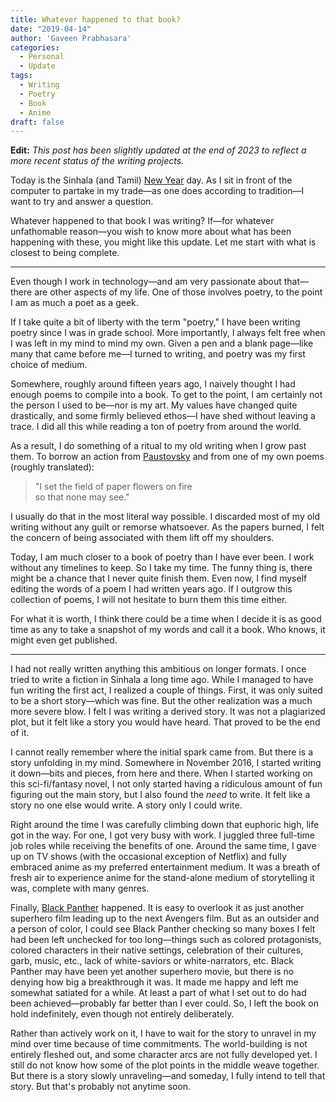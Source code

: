 ```yaml
---
title: Whatever happened to that book?
date: "2019-04-14"
author: 'Gaveen Prabhasara'
categories:
  - Personal
  - Update
tags:
  - Writing
  - Poetry
  - Book
  - Anime
draft: false
---
```


**Edit:** *This post has been slightly updated at the end of 2023 to reflect a more recent status of the writing projects.*

Today is the Sinhala (and Tamil) [New Year](https://en.wikipedia.org/wiki/Sinhalese_New_Year) day. As I sit in front of the computer to partake in my trade—as one does according to tradition—I want to try and answer a question.

Whatever happened to that book I was writing? If—for whatever unfathomable reason—you wish to know more about what has been happening with these, you might like this update. Let me start with what is closest to being complete.

---

Even though I work in technology—and am very passionate about that—there are other aspects of my life. One of those involves poetry, to the point I am as much a poet as a geek.

If I take quite a bit of liberty with the term "poetry," I have been writing poetry since I was in grade school. More importantly, I always felt free when I was left in my mind to mind my own. Given a pen and a blank page—like many that came before me—I turned to writing, and poetry was my first choice of medium.

Somewhere, roughly around fifteen years ago, I naively thought I had enough poems to compile into a book. To get to the point, I am certainly not the person I used to be—nor is my art. My values have changed quite drastically, and some firmly believed ethos—I have shed without leaving a trace. I did all this while reading a ton of poetry from around the world.

As a result, I do something of a ritual to my old writing when I grow past them. To borrow an action from [Paustovsky](https://en.wikipedia.org/wiki/Konstantin_Paustovsky) and from one of my own poems (roughly translated):
> "I set the field of paper flowers on fire  
> so that none may see."

I usually do that in the most literal way possible. I discarded most of my old writing without any guilt or remorse whatsoever. As the papers burned, I felt the concern of being associated with them lift off my shoulders.

Today, I am much closer to a book of poetry than I have ever been. I work without any timelines to keep. So I take my time. The funny thing is, there might be a chance that I never quite finish them. Even now, I find myself editing the words of a poem I had written years ago. If I outgrow this collection of poems, I will not hesitate to burn them this time either.

For what it is worth, I think there could be a time when I decide it is as good time as any to take a snapshot of my words and call it a book. Who knows, it might even get published.

---

I had not really written anything this ambitious on longer formats. I once tried to write a fiction in Sinhala a long time ago. While I managed to have fun writing the first act, I realized a couple of things. First, it was only suited to be a short story—which was fine. But the other realization was a much more severe blow. I felt I was writing a derived story. It was not a plagiarized plot, but it felt like a story you would have heard. That proved to be the end of it.

I cannot really remember where the initial spark came from. But there is a story unfolding in my mind. Somewhere in November 2016, I started writing it down—bits and pieces, from here and there. When I started working on this sci-fi/fantasy novel, I not only started having a ridiculous amount of fun figuring out the main story, but I also found the *need* to write. It felt like a story no one else would write. A story only I could write.

Right around the time I was carefully climbing down that euphoric high, life got in the way. For one, I got very busy with work. I juggled three full-time job roles while receiving the benefits of one. Around the same time, I gave up on TV shows (with the occasional exception of Netflix) and fully embraced anime as my preferred entertainment medium. It was a breath of fresh air to experience anime for the stand-alone medium of storytelling it was, complete with many genres.

Finally, [Black Panther](https://en.wikipedia.org/wiki/Black_Panther_(film)) happened. It is easy to overlook it as just another superhero film leading up to the next Avengers film. But as an outsider and a person of color, I could see Black Panther checking so many boxes I felt had been left unchecked for too long—things such as colored protagonists, colored characters in their native settings, celebration of their cultures, garb, music, etc., lack of white-saviors or white-narrators, etc. Black Panther may have been yet another superhero movie, but there is no denying how big a breakthrough it was. It made me happy and left me somewhat satiated for a while. At least a part of what I set out to do had been achieved—probably far better than I ever could. So, I left the book on hold indefinitely, even though not entirely deliberately.

Rather than actively work on it, I have to wait for the story to unravel in my mind over time because of time commitments. The world-building is not entirely fleshed out, and some character arcs are not fully developed yet. I still do not know how some of the plot points in the middle weave together. But there is a story slowly unraveling—and someday, I fully intend to tell that story. But that's probably not anytime soon.